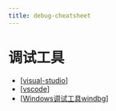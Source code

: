 ```yaml
---
title: debug-cheatsheet
---
```


# 调试工具

- [[visual-studio]]
- [[vscode]]
- [[Windows调试工具windbg]]


[//begin]: # "Autogenerated link references for markdown compatibility"
[visual-studio]: ./../../environment/visual-studio/visual-studio.md "visual-studio"
[vscode]: ./../../environment/vscode/vscode.md "vscode"
[Windows调试工具windbg]: ./../../%E9%97%AE%E9%A2%98%E5%AE%9A%E4%BD%8D/Windows%E8%B0%83%E8%AF%95%E5%B7%A5%E5%85%B7windbg.md "Windows调试工具windbg"
[//end]: # "Autogenerated link references"